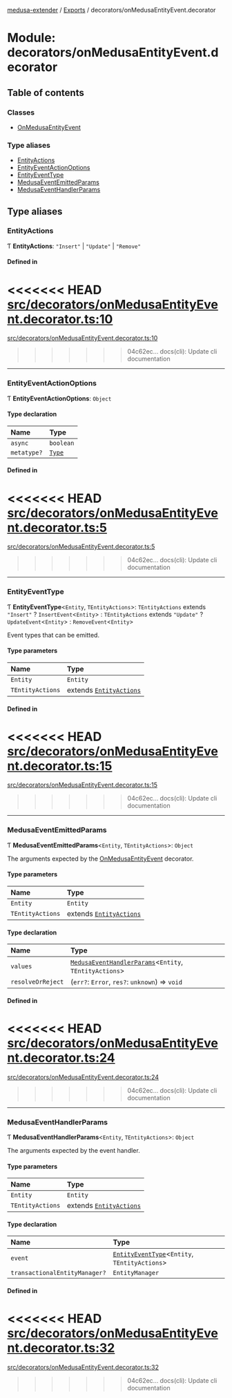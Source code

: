 [medusa-extender](../README.md) / [Exports](../modules.md) / decorators/onMedusaEntityEvent.decorator

# Module: decorators/onMedusaEntityEvent.decorator

## Table of contents

### Classes

- [OnMedusaEntityEvent](../classes/decorators_onMedusaEntityEvent_decorator.OnMedusaEntityEvent.md)

### Type aliases

- [EntityActions](decorators_onMedusaEntityEvent_decorator.md#entityactions)
- [EntityEventActionOptions](decorators_onMedusaEntityEvent_decorator.md#entityeventactionoptions)
- [EntityEventType](decorators_onMedusaEntityEvent_decorator.md#entityeventtype)
- [MedusaEventEmittedParams](decorators_onMedusaEntityEvent_decorator.md#medusaeventemittedparams)
- [MedusaEventHandlerParams](decorators_onMedusaEntityEvent_decorator.md#medusaeventhandlerparams)

## Type aliases

### EntityActions

Ƭ **EntityActions**: ``"Insert"`` \| ``"Update"`` \| ``"Remove"``

#### Defined in

<<<<<<< HEAD
[src/decorators/onMedusaEntityEvent.decorator.ts:10](https://github.com/adrien2p/medusa-extender/blob/8d611e7/src/decorators/onMedusaEntityEvent.decorator.ts#L10)
=======
[src/decorators/onMedusaEntityEvent.decorator.ts:10](https://github.com/adrien2p/medusa-extender/blob/b9aa690/src/decorators/onMedusaEntityEvent.decorator.ts#L10)
>>>>>>> 04c62ec... docs(cli): Update cli documentation

___

### EntityEventActionOptions

Ƭ **EntityEventActionOptions**: `Object`

#### Type declaration

| Name | Type |
| :------ | :------ |
| `async` | `boolean` |
| `metatype?` | [`Type`](../interfaces/core_types.Type.md) |

#### Defined in

<<<<<<< HEAD
[src/decorators/onMedusaEntityEvent.decorator.ts:5](https://github.com/adrien2p/medusa-extender/blob/8d611e7/src/decorators/onMedusaEntityEvent.decorator.ts#L5)
=======
[src/decorators/onMedusaEntityEvent.decorator.ts:5](https://github.com/adrien2p/medusa-extender/blob/b9aa690/src/decorators/onMedusaEntityEvent.decorator.ts#L5)
>>>>>>> 04c62ec... docs(cli): Update cli documentation

___

### EntityEventType

Ƭ **EntityEventType**<`Entity`, `TEntityActions`\>: `TEntityActions` extends ``"Insert"`` ? `InsertEvent`<`Entity`\> : `TEntityActions` extends ``"Update"`` ? `UpdateEvent`<`Entity`\> : `RemoveEvent`<`Entity`\>

Event types that can be emitted.

#### Type parameters

| Name | Type |
| :------ | :------ |
| `Entity` | `Entity` |
| `TEntityActions` | extends [`EntityActions`](decorators_onMedusaEntityEvent_decorator.md#entityactions) |

#### Defined in

<<<<<<< HEAD
[src/decorators/onMedusaEntityEvent.decorator.ts:15](https://github.com/adrien2p/medusa-extender/blob/8d611e7/src/decorators/onMedusaEntityEvent.decorator.ts#L15)
=======
[src/decorators/onMedusaEntityEvent.decorator.ts:15](https://github.com/adrien2p/medusa-extender/blob/b9aa690/src/decorators/onMedusaEntityEvent.decorator.ts#L15)
>>>>>>> 04c62ec... docs(cli): Update cli documentation

___

### MedusaEventEmittedParams

Ƭ **MedusaEventEmittedParams**<`Entity`, `TEntityActions`\>: `Object`

The arguments expected by the [OnMedusaEntityEvent](../classes/decorators_onMedusaEntityEvent_decorator.OnMedusaEntityEvent.md) decorator.

#### Type parameters

| Name | Type |
| :------ | :------ |
| `Entity` | `Entity` |
| `TEntityActions` | extends [`EntityActions`](decorators_onMedusaEntityEvent_decorator.md#entityactions) |

#### Type declaration

| Name | Type |
| :------ | :------ |
| `values` | [`MedusaEventHandlerParams`](decorators_onMedusaEntityEvent_decorator.md#medusaeventhandlerparams)<`Entity`, `TEntityActions`\> |
| `resolveOrReject` | (`err?`: `Error`, `res?`: `unknown`) => `void` |

#### Defined in

<<<<<<< HEAD
[src/decorators/onMedusaEntityEvent.decorator.ts:24](https://github.com/adrien2p/medusa-extender/blob/8d611e7/src/decorators/onMedusaEntityEvent.decorator.ts#L24)
=======
[src/decorators/onMedusaEntityEvent.decorator.ts:24](https://github.com/adrien2p/medusa-extender/blob/b9aa690/src/decorators/onMedusaEntityEvent.decorator.ts#L24)
>>>>>>> 04c62ec... docs(cli): Update cli documentation

___

### MedusaEventHandlerParams

Ƭ **MedusaEventHandlerParams**<`Entity`, `TEntityActions`\>: `Object`

The arguments expected by the event handler.

#### Type parameters

| Name | Type |
| :------ | :------ |
| `Entity` | `Entity` |
| `TEntityActions` | extends [`EntityActions`](decorators_onMedusaEntityEvent_decorator.md#entityactions) |

#### Type declaration

| Name | Type |
| :------ | :------ |
| `event` | [`EntityEventType`](decorators_onMedusaEntityEvent_decorator.md#entityeventtype)<`Entity`, `TEntityActions`\> |
| `transactionalEntityManager?` | `EntityManager` |

#### Defined in

<<<<<<< HEAD
[src/decorators/onMedusaEntityEvent.decorator.ts:32](https://github.com/adrien2p/medusa-extender/blob/8d611e7/src/decorators/onMedusaEntityEvent.decorator.ts#L32)
=======
[src/decorators/onMedusaEntityEvent.decorator.ts:32](https://github.com/adrien2p/medusa-extender/blob/b9aa690/src/decorators/onMedusaEntityEvent.decorator.ts#L32)
>>>>>>> 04c62ec... docs(cli): Update cli documentation
